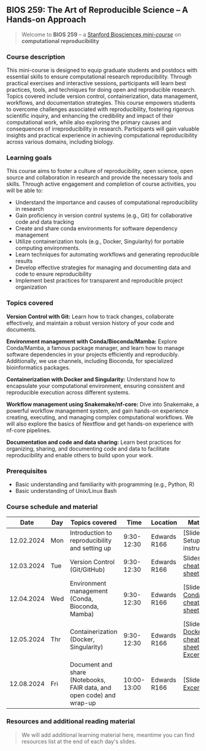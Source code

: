 ## BIOS 259: The Art of Reproducible Science – A Hands-on Approach
> Welcome to **BIOS 259** – a [Stanford Biosciences *mini-course*](https://explorecourses.stanford.edu/search?q=BIOS+259&view=catalog&page=0&filter-coursestatus-Active=on&collapse=&academicYear=20232024) on **computational reproducibility**

### Course description

This mini-course is designed to equip graduate students and postdocs with essential skills to ensure computational research reproducibility. Through practical exercises and interactive sessions, participants will learn best practices, tools, and techniques for doing open and reproducible research. Topics covered include version control, containerization, data management, workflows, and documentation strategies. This course empowers students to overcome challenges associated with reproducibility, fostering rigorous scientific inquiry, and enhancing the credibility and impact of their computational work, while also exploring the primary causes and consequences of irreproducibility in research. Participants will gain valuable insights and practical experience in achieving computational reproducibility across various domains, including biology.

### Learning goals

This course aims to foster a culture of reproducibility, open science, open source and collaboration in research and provide the necessary tools and skills. Through active engagement and completion of course activities, you will be able to:

- Understand the importance and causes of computational reproducibility in research
- Gain proficiency in version control systems (e.g., Git) for collaborative code and data tracking
- Create and share conda environments for software dependency management
- Utilize containerization tools (e.g., Docker, Singularity) for portable computing environments.
- Learn techniques for automating workflows and generating reproducible results
- Develop effective strategies for managing and documenting data and code to ensure reproducibility
- Implement best practices for transparent and reproducible project organization

### Topics covered

**Version Control with Git:** Learn how to track changes, collaborate effectively, and maintain a robust version history of your code and documents.

**Environment management with Conda/Bioconda/Mamba:** Explore Conda/Mamba, a famous package manager, and learn how to manage software dependencies in your projects efficiently and reproducibly. Additionally, we use channels, including Bioconda, for specialized bioinformatics packages.

**Containerization with Docker and Singularity:**
Understand how to encapsulate your computational environment, ensuring consistent and reproducible execution across different systems.

**Workflow management using Snakemake/nf-core:**
Dive into Snakemake, a powerful workflow management system, and gain hands-on experience creating, executing, and managing complex computational workflows. We will also explore the basics of Nextflow and get hands-on experience with nf-core pipelines.

**Documentation and code and data sharing:**
Learn best practices for organizing, sharing, and documenting code and data to facilitate reproducibility and enable others to build upon your work.

### Prerequisites
- Basic understanding and familiarity with programming (e.g., Python, R)
- Basic understanding of Unix/Linux Bash

### Course schedule and material

| Date       | Day     | Topics covered                               | Time     | Location    | Material                |
|------------|---------|-----------------------------------------------|----------|-------------|-------------------------|
| 12.02.2024 | Mon  | Introduction to reproducibility and setting up | 9:30-12:30 | Edwards R166 | [Slides], Setup instructions |
| 12.03.2024 | Tue | Version Control (Git/GitHub)                   | 9:30-12:30 | Edwards R166       | Slides, [Git cheat sheet](https://education.github.com/git-cheat-sheet-education.pdf) |
| 12.04.2024 | Wed  | Environment management (Conda, Bioconda, Mamba) | 9:30-12:30 | Edwards R166       | [Slides], [Conda cheat sheet]([/03-env-conda/conda-cheatsheet.pdf](https://docs.conda.io/projects/conda/en/4.6.0/_downloads/52a95608c49671267e40c689e0bc00ca/conda-cheatsheet.pdf)) |
| 12.05.2024 | Thr  | Containerization (Docker, Singularity)          | 9:30-12:30 | Edwards R166       | [Slides], [Docker cheat sheet](https://docs.docker.com/get-started/docker_cheatsheet.pdf), [Excercise](/04-containers/) |
| 12.08.2024 | Fri  | Document and share (Notebooks, FAIR data, and open code) and wrap-up | 10:00-13:00 | Edwards R166 | [Slides], [Excercise](/06-docs-sharing/) |


### Resources and additional reading material
> We will add additional learning material here, meantime you can find resources list at the end of each day's slides.
